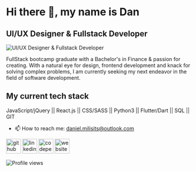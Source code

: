# Hi there 👋, my name is Dan
## UI/UX Designer & Fullstack Developer
![UI/UX Designer & Fullstack Developer](https://i.imgur.com/mZuEVl6.png)

FullStack bootcamp graduate with a Bachelor's in Finance & passion for creating. With a natural eye for design, frontend development and knack for solving complex problems, I am currently seeking my next endeavor in the field of software development. 

## My current tech stack
JavaScript/jQuery || React.js || CSS/SASS || Python3 || Flutter/Dart || SQL || GIT

- 📫 How to reach me: daniel.milisits@outlook.com 


[<img src='https://cdn.jsdelivr.net/npm/simple-icons@3.0.1/icons/github.svg' alt='github' height='40'>](https://github.com/d-milisits)  [<img src='https://cdn.jsdelivr.net/npm/simple-icons@3.0.1/icons/linkedin.svg' alt='linkedin' height='40'>](https://www.linkedin.com/in/daniel-milisits/)  [<img src='https://cdn.jsdelivr.net/npm/simple-icons@3.0.1/icons/codepen.svg' alt='codepen' height='40'>](https://codepen.io/d-milisits)  [<img src='https://cdn.jsdelivr.net/npm/simple-icons@3.0.1/icons/icloud.svg' alt='website' height='40'>](http://www.danmilisits.com/)  

![Profile views](https://gpvc.arturio.dev/d-milisits)  
